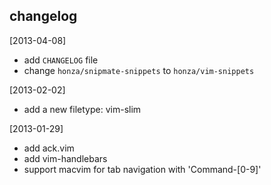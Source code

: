 
## changelog

[2013-04-08]

* add `CHANGELOG` file
* change `honza/snipmate-snippets` to `honza/vim-snippets`

[2013-02-02]

* add a new filetype: vim-slim

[2013-01-29]

* add ack.vim
* add vim-handlebars
* support macvim for tab navigation with 'Command-[0-9]'

